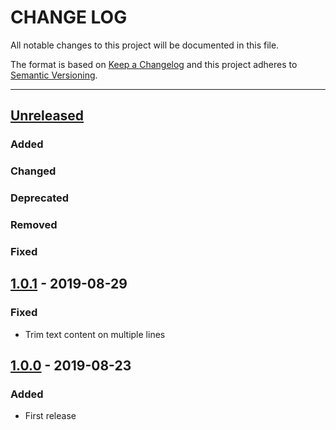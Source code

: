 # CHANGE LOG
All notable changes to this project will be documented in this file.

The format is based on [Keep a Changelog](http://keepachangelog.com/)
and this project adheres to [Semantic Versioning](http://semver.org/).

----
## [Unreleased]

### Added

### Changed

### Deprecated

### Removed

### Fixed

## [1.0.1] - 2019-08-29

### Fixed

* Trim text content on multiple lines

## [1.0.0] - 2019-08-23

### Added

* First release

<!-- Releases -->
[Unreleased]: https://github.com/cucumber/microdata/compare/v1.0.0...master
[1.0.1]:      https://github.com/cucumber/microdata/compare/v1.0.0...v1.0.1
[1.0.0]:      https://github.com/cucumber/microdata/releases/tag/v1.0.0

<!-- Contributors in alphabetical order -->
[aslakhellesoy]:    https://github.com/aslakhellesoy
